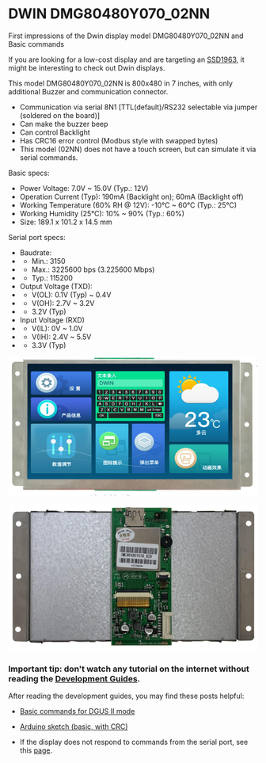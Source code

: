 # DWIN DMG80480Y070_02NN
First impressions of the Dwin display model DMG80480Y070_02NN and Basic commands

If you are looking for a low-cost display and are targeting an [SSD1963](https://github.com/rtek1000/Display_TFT_800x480_7_inch_SSD1963), it might be interesting to check out Dwin displays.

This model DMG80480Y070_02NN is 800x480 in 7 inches, with only additional Buzzer and communication connector.

- Communication via serial 8N1 [TTL(default)/RS232 selectable via jumper (soldered on the board)]
- Can make the buzzer beep
- Can control Backlight
- Has CRC16 error control (Modbus style with swapped bytes)
- This model (02NN) does not have a touch screen, but can simulate it via serial commands.

Basic specs:
- Power Voltage: 7.0V ~ 15.0V (Typ.: 12V)
- Operation Current (Typ): 190mA (Backlight on); 60mA (Backlight off)
- Working Temperature (60% RH @ 12V): -10°C ~ 60°C (Typ.: 25°C)
- Working Humidity (25°C): 10% ~ 90% (Typ.: 60%)
- Size: 189.1 x 101.2 x 14.5 mm

Serial port specs:
- Baudrate:
- - Min.: 3150
- - Max.: 3225600 bps (3.225600 Mbps)
- - Typ.: 115200
- Output Voltage (TXD):
- - V(OL): 0.1V (Typ) ~ 0.4V
- - V(OH): 2.7V ~ 3.2V
- - 3.2V (Typ)
- Input Voltage (RXD)
- - V(IL): 0V ~ 1.0V
- - V(IH): 2.4V ~ 5.5V
- - 3.3V (Typ)

![img](https://raw.githubusercontent.com/rtek1000/DMG80480Y070_02NN_1st/main/Doc/DMG80480Y070_02NN_front.png)

![img](https://github.com/rtek1000/DMG80480Y070_02NN_1st/blob/main/Doc/DMG80480Y070_02NN_board.png)

### Important tip: don't watch any tutorial on the internet without reading the [Development Guides](https://www.dwin-global.com/development-guide/).

After reading the development guides, you may find these posts helpful:

- [Basic commands for DGUS II mode](https://github.com/rtek1000/DMG80480Y070_02NN_1st/tree/main/Cmd#readme)

- [Arduino sketch (basic, with CRC)](https://github.com/rtek1000/DWIN_DGUS_HMI/blob/master/examples/Hello_World_crc/Hello_World_crc.ino)

- If the display does not respond to commands from the serial port, see this [page](https://github.com/rtek1000/DMG80480Y070_02NN_1st/blob/main/Kernel/Readme.md).
